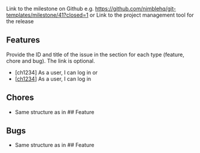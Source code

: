 Link to the milestone on Github e.g. https://github.com/nimblehq/git-templates/milestone/41?closed=1
or
Link to the project management tool for the release

## Features

Provide the ID and title of the issue in the section for each type (feature, chore and bug). The link is optional.

- [ch1234] As a user, I can log in
  or
- [[ch1234](https://github.com/nimblehq/git-templates/issues/1234)] As a user, I can log in

## Chores
- Same structure as in  ## Feature

## Bugs
- Same structure as in  ## Feature
